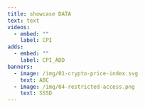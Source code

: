 ```yaml
---
title: showcase DATA
text: text
videos:
  - embed: ""
    label: CPI
adds:
  - embed: ""
    label: CPI_ADD
banners:
  - image: /img/01-crypto-price-index.svg
    text: ABC
  - image: /img/04-restricted-access.png
    text: SSSD
---
```

